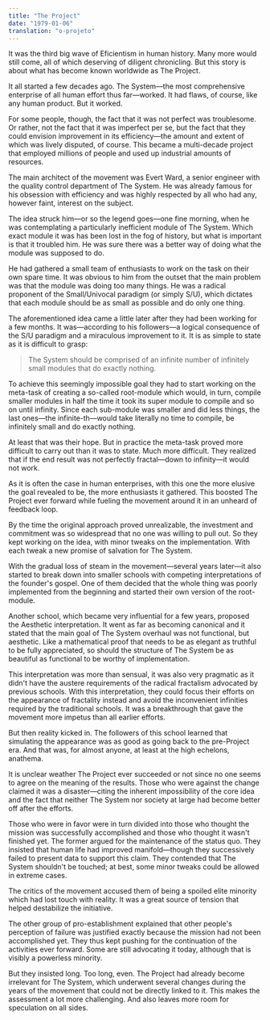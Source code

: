 ```yaml
---
title: "The Project"
date: "1979-01-06"
translation: "o-projeto"
---
```


It was the third big wave of Eficientism in human history. Many more would still come, all of which deserving of diligent chronicling. But this story is about what has become known worldwide as The Project.

It all started a few decades ago. The System—the most comprehensive enterprise of all human effort thus far—worked. It had flaws, of course, like any human product. But it worked.

For some people, though, the fact that it was not perfect was troublesome. Or rather, not the fact that it was imperfect per se, but the fact that they could envision improvement in its efficiency—the amount and extent of which was lively disputed, of course. This became a multi-decade project that employed millions of people and used up industrial amounts of resources.

The main architect of the movement was Evert Ward, a senior engineer with the quality control department of The System. He was already famous for his obsession with efficiency and was highly respected by all who had any, however faint, interest on the subject.

The idea struck him—or so the legend goes—one fine morning, when he was contemplating a particularly inefficient module of The System. Which exact module it was has been lost in the fog of history, but what is important is that it troubled him. He was sure there was a better way of doing what the module was supposed to do.

He had gathered a small team of enthusiasts to work on the task on their own spare time. It was obvious to him from the outset that the main problem was that the module was doing too many things. He was a radical proponent of the Small/Univocal paradigm (or simply S/U), which dictates that each module should be as small as possible and do only one thing.

The aforementioned idea came a little later after they had been working for a few months. It was—according to his followers—a logical consequence of the S/U paradigm and a miraculous improvement to it. It is as simple to state as it is difficult to grasp:

> The System should be comprised of an infinite number of infinitely small modules that do exactly nothing.

To achieve this seemingly impossible goal they had to start working on the meta-task of creating a so-called root-module which would, in turn, compile smaller modules in half the time it took its super module to compile and so on until infinity. Since each sub-module was smaller and did less things, the last ones—the infinite-th—would take literally no time to compile, be infinitely small and do exactly nothing.

At least that was their hope. But in practice the meta-task proved more difficult to carry out than it was to state. Much more difficult. They realized that if the end result was not perfectly fractal—down to infinity—it would not work.

As it is often the case in human enterprises, with this one the more elusive the goal revealed to be, the more enthusiasts it gathered. This boosted The Project ever forward while fueling the movement around it in an unheard of feedback loop.

By the time the original approach proved unrealizable, the investment and commitment was so widespread that no one was willing to pull out. So they kept working on the idea, with minor tweaks on the implementation. With each tweak a new promise of salvation for The System.

With the gradual loss of steam in the movement—several years later—it also started to break down into smaller schools with competing interpretations of the founder's gospel. One of them decided that the whole thing was poorly implemented from the beginning and started their own version of the root-module.

Another school, which became very influential for a few years, proposed the Aesthetic interpretation. It went as far as becoming canonical and it stated that the main goal of The System overhaul was not functional, but aesthetic. Like a mathematical proof that needs to be as elegant as truthful to be fully appreciated, so should the structure of The System be as beautiful as functional to be worthy of implementation.

This interpretation was more than sensual, it was also very pragmatic as it didn't have the austere requirements of the radical fractalism advocated by previous schools. With this interpretation, they could focus their efforts on the appearance of fractality instead and avoid the inconvenient infinities required by the traditional schools. It was a breakthrough that gave the movement more impetus than all earlier efforts.

But then reality kicked in. The followers of this school learned that simulating the appearance was as good as going back to the pre-Project era. And that was, for almost anyone, at least at the high echelons, anathema.

It is unclear weather The Project ever succeeded or not since no one seems to agree on the meaning of the results. Those who were against the change claimed it was a disaster—citing the inherent impossibility of the core idea and the fact that neither The System nor society at large had become better off after the efforts.

Those who were in favor were in turn divided into those who thought the mission was successfully accomplished and those who thought it wasn't finished yet. The former argued for the maintenance of the status quo. They insisted that human life had improved manifold—though they successively failed to present data to support this claim. They contended that The System shouldn't be touched; at best, some minor tweaks could be allowed in extreme cases.

The critics of the movement accused them of being a spoiled elite minority which had lost touch with reality. It was a great source of tension that helped destabilize the initiative.

The other group of pro-establishment explained that other people's perception of failure was justified exactly because the mission had not been accomplished yet. They thus kept pushing for the continuation of the activities ever forward. Some are still advocating it today, although that is visibly a powerless minority.

But they insisted long. Too long, even. The Project had already become irrelevant for The System, which underwent several changes during the years of the movement that could not be directly linked to it. This makes the assessment a lot more challenging. And also leaves more room for speculation on all sides.
